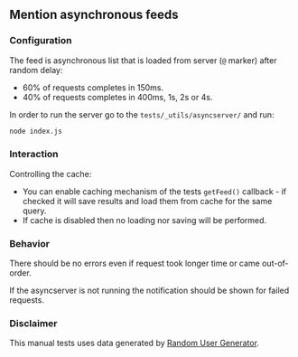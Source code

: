 ## Mention asynchronous feeds

### Configuration

The feed is asynchronous list that is loaded from server (`@` marker) after random delay:

- 60% of requests completes in 150ms.
- 40% of requests completes in 400ms, 1s, 2s or 4s.

In order to run the server go to the `tests/_utils/asyncserver/` and run:

```sh
node index.js
```  

### Interaction

Controlling the cache:

- You can enable caching mechanism of the tests `getFeed()` callback - if checked it will save results and load them from cache for the same query.
- If cache is disabled then no loading nor saving will be performed.

### Behavior

There should be no errors even if request took longer time or came out-of-order.

If the asyncserver is not running the notification should be shown for failed requests. 

### Disclaimer

This manual tests uses data generated by [Random User Generator](https://randomuser.me/).

